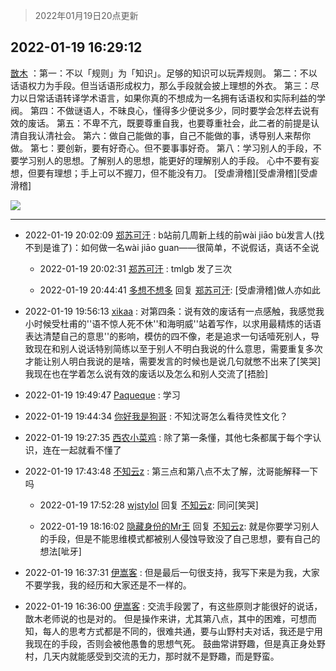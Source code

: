 > 2022年01月19日20点更新
<link rel="stylesheet" href="https://cdn.jsdelivr.net/gh/taotie6/sampleJSON@main/css/photo_show.css">
<meta name="referrer" content="no-referrer" />


 ## 2022-01-19 16:29:12 

 [㪚木](https://www.coolapk.com/feed/32938376?shareKey=MTEwMzc1ZWE5NDM4NjFlN2QzNGI~) ：第一：不以「规则」为「知识」。足够的知识可以玩弄规则。
第二：不以话语权力为手段。但当话语形成权力，那么手段就会披上理想的外衣。
第三：尽力以日常话语转译学术语言，如果你真的不想成为一名拥有话语权和实际利益的学阀。
第四：不做谜语人，不昧良心，懂得多少便说多少<!--break-->，同时要学会怎样去说有效的废话。
第五：不卑不亢，既要尊重自我，也要尊重社会，此二者的前提是认清自我认清社会。
第六：做自己能做的事，自己不能做的事，诱导别人来帮你做。
第七：要创新，要有好奇心。但不要事事好奇。
第八：学习别人的手段，不要学习别人的思想。了解别人的思想，能更好的理解别人的手段。
心中不要有妄想，但要有理想；手上可以不握刀，但不能没有刀。
[受虐滑稽][受虐滑稽][受虐滑稽] 

<div class="album">
<img class="img-item" src="https://image.coolapk.com/feed/2018/1215/00/1081091_1544803990_3115@300x234.gif" />
</div>

 ------- 

- 2022-01-19 20:02:09 [郑苏可汗](uid=678781) : b站前几周新上线的前wài jiāo bù发言人(找不到是谁了)：如何做一名wài jiāo guan——很简单，不说假话，真话不全说 

    - 2022-01-19 20:02:31 [郑苏可汗](uid=678781) : tmlgb 发了三次 

    - 2022-01-19 20:44:41 [多想不想多](uid=1473521) 回复 [郑苏可汗](uid=678781): [受虐滑稽]做人亦如此 

- 2022-01-19 19:56:13 [xikaa](uid=2702798) : 对第四条：说有效的废话有一点感触，我感觉我小时候受杜甫的&#039;&#039;语不惊人死不休&#039;&#039;和海明威&#039;&#039;站着写作，以求用最精炼的话语表达清楚自己的意思&#039;&#039;的影响，模仿的四不像，老是追求一句话噎死别人<!--break-->，导致现在和别人说话特别简练以至于别人不明白我说的什么意思，需要重复多次才能让别人明白我说的是啥，需要发言的时候也是说几句就憋不出来了[笑哭]我现在也在学着怎么说有效的废话以及怎么和别人交流了[捂脸] 

- 2022-01-19 19:49:47 [Paqueque](uid=685582) : 学习 

- 2022-01-19 19:44:34 [你好我是狗哥](uid=2938911) : 不知沈哥怎么看待灵性文化？ 

- 2022-01-19 19:27:35 [西农小菜鸡](uid=3063280) : 除了第一条懂，其他七条都属于每个字认识，连在一起就看不懂了 

- 2022-01-19 17:43:48 [不知云z](uid=5657858) : 第三点和第八点不太了解，沈哥能解释一下吗 

    - 2022-01-19 17:52:28 [wjstylol](uid=15345635) 回复 [不知云z](uid=5657858): 同问[笑哭] 

    - 2022-01-19 18:16:02 [隐藏身份的Mr王](uid=6148153) 回复 [不知云z](uid=5657858): 就是你要学习别人的手段，但是不能思维模式都被别人侵蚀导致没了自己思想，要有自己的想法[呲牙] 

- 2022-01-19 16:37:31 [伊嵩客](uid=1080769) : 但是最后一句很支持，我写下来是为我，大家不要学我，我的经历和大家还是不一样的。 

- 2022-01-19 16:36:00 [伊嵩客](uid=1080769) : 交流手段罢了，有这些原则才能很好的说话，㪚木老师说的也是对的。
但是操作来讲，尤其第八点，其中的困难，可想而知，每人的思考方式都是不同的，很难共通，要与山野村夫对话，我还是宁用我现在的手段，否则会被他愚鲁的思想气死。
鼓曲常讲野趣，但是真正身处野村，几天内就能感受到交流的无力<!--break-->，那时就不是野趣，而是野蛮。 


